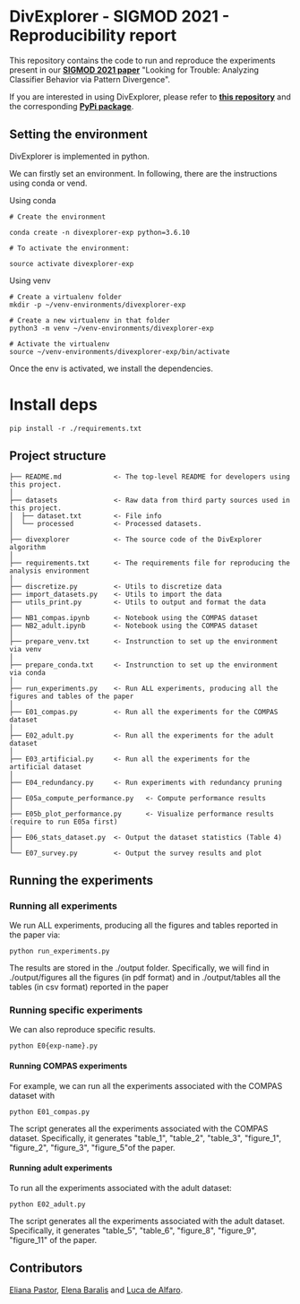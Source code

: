 # DivExplorer - SIGMOD 2021 - Reproducibility report

This repository contains the code to run and reproduce the experiments present in our **[SIGMOD 2021 paper](https://dl.acm.org/doi/abs/10.1145/3448016.3457284)** "Looking for Trouble: Analyzing Classifier Behavior via Pattern Divergence".

If you are interested in using DivExplorer, please refer to **[this repository](https://github.com/elianap/divexplorer)** and the corresponding **[PyPi package](https://github.com/elianap/divexplorer)**.

## Setting the environment

DivExplorer is implemented in python.

We can firstly set an environment. In following, there are the instructions using conda or vend.

Using conda

```shell
# Create the environment

conda create -n divexplorer-exp python=3.6.10

# To activate the environment:

source activate divexplorer-exp
```


Using venv

```shell
# Create a virtualenv folder
mkdir -p ~/venv-environments/divexplorer-exp

# Create a new virtualenv in that folder
python3 -m venv ~/venv-environments/divexplorer-exp

# Activate the virtualenv
source ~/venv-environments/divexplorer-exp/bin/activate
```

Once the env is activated, we install the dependencies.


# Install deps
```shell
pip install -r ./requirements.txt
```


## Project structure

    ├── README.md             <- The top-level README for developers using this project.
    │
    ├── datasets              <- Raw data from third party sources used in this project.
    │  ├── dataset.txt        <- File info
    │  └── processed          <- Processed datasets.
    │
    ├── divexplorer           <- The source code of the DivExplorer algorithm
    │
    ├── requirements.txt      <- The requirements file for reproducing the analysis environment
    │                         
    ├── discretize.py         <- Utils to discretize data
    ├── import_datasets.py    <- Utils to import the data
    ├── utils_print.py        <- Utils to output and format the data
    │
    ├── NB1_compas.ipynb      <- Notebook using the COMPAS dataset
    ├── NB2_adult.ipynb       <- Notebook using the COMPAS dataset
    │
    ├── prepare_venv.txt      <- Instrunction to set up the environment via venv
    │                         
    ├── prepare_conda.txt     <- Instrunction to set up the environment via conda
    │                         
    ├── run_experiments.py    <- Run ALL experiments, producing all the figures and tables of the paper
    │                         
    ├── E01_compas.py         <- Run all the experiments for the COMPAS dataset
    │                         
    ├── E02_adult.py          <- Run all the experiments for the adult dataset
    │                         
    ├── E03_artificial.py     <- Run all the experiments for the artificial dataset
    │                         
    ├── E04_redundancy.py     <- Run experiments with redundancy pruning
    │                         
    ├── E05a_compute_performance.py   <- Compute performance results
    │                         
    ├── E05b_plot_performance.py      <- Visualize performance results (require to run E05a first)
    │                         
    ├── E06_stats_dataset.py  <- Output the dataset statistics (Table 4)
    │                         
    └── E07_survey.py         <- Output the survey results and plot

## Running the experiments

### Running all experiments

We run ALL experiments, producing all the figures and tables reported in the paper via:

```shell
python run_experiments.py
```

The results are stored in the ./output folder. Specifically, we will find in ./output/figures all the figures (in pdf format) and in ./output/tables all the tables (in csv format) reported in the paper

### Running specific experiments

We can also reproduce specific results. 

```shell
python E0{exp-name}.py

```

#### Running COMPAS experiments

For example, we can run all the experiments associated with the COMPAS dataset with

```shell
python E01_compas.py

```

The script generates all the experiments associated with the COMPAS dataset. Specifically, it generates "table_1", "table_2", "table_3", "figure_1", "figure_2", "figure_3", "figure_5"of the paper.

#### Running adult experiments

To run all the experiments associated with the adult dataset:

```shell
python E02_adult.py

```

The script generates all the experiments associated with the adult dataset. Specifically, it generates "table_5", "table_6",  "figure_8", "figure_9", "figure_11" of the paper.

## Contributors

[Eliana Pastor][eliana], [Elena Baralis][elena] and [Luca de Alfaro][luca].



[eliana]: https://smartdata.polito.it/members/eliana-pastor/ "Eliana Pastor"

[elena]: https://smartdata.polito.it/members/elena-baralis/ "Elena Baralis"

[luca]: https://luca.dealfaro.com/ "Luca de Alfaro"

